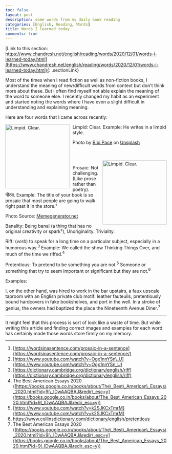 ```yaml
---
toc: false
layout: post
description: some words from my daily book reading
categories: [English, Reading, Words]
title: Words I learned today
comments: true
---
```

[Link to this section: https://www.chandresh.net/english/reading/words/2020/12/01/words-i-learned-today.html](https://www.chandresh.net/english/reading/words/2020/12/01/words-i-learned-today.html){: .sectionLink}


Most of the times when I read fiction as well as non-fiction books, I understand the meaning of new/difficult words from context but don't think more about these. But I often find myself not able explain the meaning of the word to someone else. I recently changed my habit as an experiment and started noting the words where I have even a slight difficult in understanding and explaining meaning.

Here are four words that I came across recently:



<img alt="Limpid. Clear." src="https://images.unsplash.com/photo-1597619675900-43c13d6314be?ixlib=rb-1.2.1&ixid=MXwxMjA3fDB8MHxwaG90by1wYWdlfHx8fGVufDB8fHw%3D&auto=format&fit=crop&w=967&q=80" width="200" style="float: left; margin-right: 10px;">
Limpid: Clear. Example: He writes in a limpid style.

<span>Photo by <a href="https://unsplash.com/@bibipace?utm_source=unsplash&amp;utm_medium=referral&amp;utm_content=creditCopyText">Bibi Pace</a> on <a href="https://unsplash.com/?utm_source=unsplash&amp;utm_medium=referral&amp;utm_content=creditCopyText" >Unsplash</a></span>

<br/>
<br/>
<img alt="Limpid. Clear." src="https://memegenerator.net/img/instances/68321734/so-prosaic-and-dull.jpg" width="200" style="float: right; margin-left: 10px;">

Prosaic: Not challenging. (Like prose rather than poetry). नीरस. 
Example: The title of your book is so prosaic that most people are going to walk right past it in the store.¹

Photo Source: <a href="https://memegenerator.net/img/instances/68321734/so-prosaic-and-dull.jpg">Memegenerator.net</a>

Banality: Being banal (a thing that has no original creativity or spark²), Unoriginality. Triviality.

Riff: (_verb_) to speak for a long time on a particular subject, especially in a humorous way.<sup>3</sup> Example: We called the show Thinking Things Over, and much of the time we riffed.<sup>4</sup>

Pretentious: To pretend to be something you are not.<sup>5</sup> Someone or something that try to seem important or significant but they are not.<sup>6</sup>
<br>

Examples:

I, on the other hand, was hired to work in the bar upstairs, a faux upscale taproom with an English private club motif: leather fauteuils, pretentiously bound hardcovers in fake bookshelves, and port in the well. In a stroke of genius, the owners had baptized the place the Nineteenth Avenue Diner.<sup>7</sup>

----

It might feel that this process is sort of look like a waste of time. But while writing this article and finding correct images and examples for each word has certainly made those words store firmly on my memory.

----

1.  [https://wordsinasentence.com/prosaic-in-a-sentence](https://wordsinasentence.com/prosaic-in-a-sentence/)
2.  [https://www.youtube.com/watch?v=Ogx1nnYSn\_U](https://www.youtube.com/watch?v=Ogx1nnYSn_U)
3.  [https://dictionary.cambridge.org/dictionary/english/riff](https://dictionary.cambridge.org/dictionary/english/riff)
4.  The Best American Essays 2020 ([https://books.google.co.in/books/about/The\_Best\_American\_Essays\_2020.html?id=9l\_IDwAAQBAJ&redir\_esc=y](https://books.google.co.in/books/about/The_Best_American_Essays_2020.html?id=9l_IDwAAQBAJ&redir_esc=y))
5.  [https://www.youtube.com/watch?v=k2SJKCxTmrM](https://www.youtube.com/watch?v=k2SJKCxTmrM)
6.  https://www.collinsdictionary.com/dictionary/english/pretentious
7.  The Best American Essays 2020 ([https://books.google.co.in/books/about/The\_Best\_American\_Essays\_2020.html?id=9l\_IDwAAQBAJ&redir\_esc=y](https://books.google.co.in/books/about/The_Best_American_Essays_2020.html?id=9l_IDwAAQBAJ&redir_esc=y))